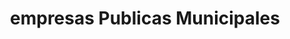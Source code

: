 ---
title: "empresas Publicas Municipales"
url: /buenaventura/empresas-publicas-municipales/
shop: Supermarkt
---